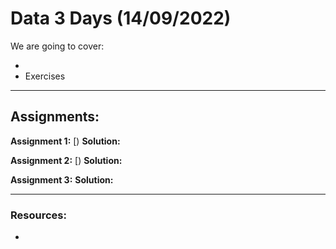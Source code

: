 # Data 3 Days (14/09/2022)

We are going to cover:

- []()
- Exercises

---

## Assignments:

**Assignment 1:** [)
**Solution:** []()

**Assignment 2:** [)
**Solution:** []()

**Assignment 3:** []()
**Solution:** []()

---

### Resources:

- []()

